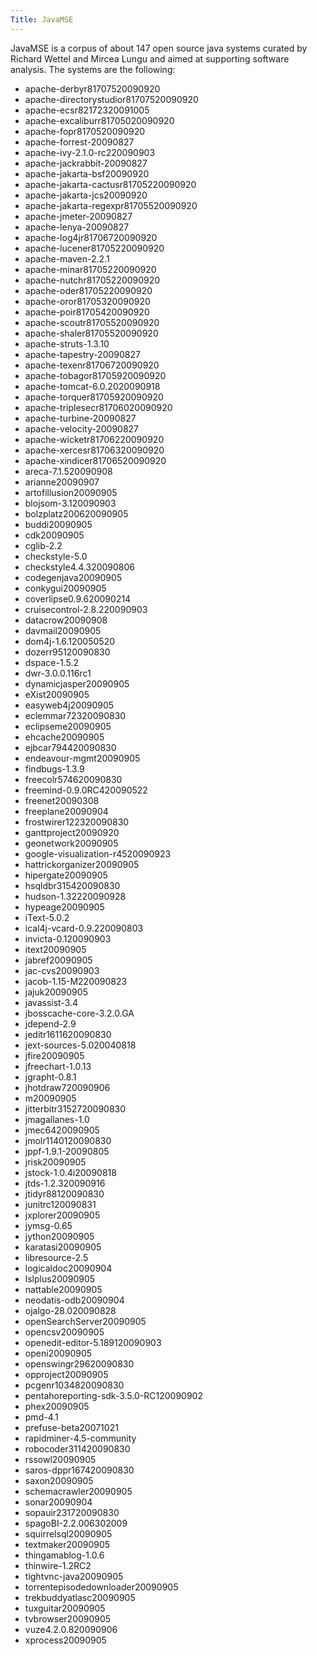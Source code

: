 ```yaml
---
Title: JavaMSE
---
```


JavaMSE is a corpus of about 147 open source java systems curated by Richard Wettel and Mircea Lungu and aimed at supporting software analysis. The systems are the following: 


- apache-derbyr81707520090920
- apache-directorystudior81707520090920
- apache-ecsr82172320091005
- apache-excaliburr81705020090920
- apache-fopr8170520090920
- apache-forrest-20090827
- apache-ivy-2.1.0-rc220090903
- apache-jackrabbit-20090827
- apache-jakarta-bsf20090920
- apache-jakarta-cactusr81705220090920
- apache-jakarta-jcs20090920
- apache-jakarta-regexpr81705520090920
- apache-jmeter-20090827
- apache-lenya-20090827
- apache-log4jr81706720090920
- apache-lucener81705220090920
- apache-maven-2.2.1
- apache-minar81705220090920
- apache-nutchr81705220090920
- apache-oder81705220090920
- apache-oror81705320090920
- apache-poir81705420090920
- apache-scoutr81705520090920
- apache-shaler81705520090920
- apache-struts-1.3.10
- apache-tapestry-20090827
- apache-texenr81706720090920
- apache-tobagor81705920090920
- apache-tomcat-6.0.2020090918
- apache-torquer81705920090920
- apache-triplesecr81706020090920
- apache-turbine-20090827
- apache-velocity-20090827
- apache-wicketr81706220090920
- apache-xercesr81706320090920
- apache-xindicer81706520090920
- areca-7.1.520090908
- arianne20090907
- artofillusion20090905
- blojsom-3.120090903
- bolzplatz200620090905
- buddi20090905
- cdk20090905
- cglib-2.2
- checkstyle-5.0
- checkstyle4.4.320090806
- codegenjava20090905
- conkygui20090905
- coverlipse0.9.620090214
- cruisecontrol-2.8.220090903
- datacrow20090908
- davmail20090905
- dom4j-1.6.120050520
- dozerr95120090830
- dspace-1.5.2
- dwr-3.0.0.116rc1
- dynamicjasper20090905
- eXist20090905
- easyweb4j20090905
- eclemmar72320090830
- eclipseme20090905
- ehcache20090905
- ejbcar794420090830
- endeavour-mgmt20090905
- findbugs-1.3.9
- freecolr574620090830
- freemind-0.9.0RC420090522
- freenet20090308
- freeplane20090904
- frostwirer122320090830
- ganttproject20090920
- geonetwork20090905
- google-visualization-r4520090923
- hattrickorganizer20090905
- hipergate20090905
- hsqldbr315420090830
- hudson-1.32220090928
- hypeage20090905
- iText-5.0.2
- ical4j-vcard-0.9.220090803
- invicta-0.120090903
- itext20090905
- jabref20090905
- jac-cvs20090903
- jacob-1.15-M220090823
- jajuk20090905
- javassist-3.4
- jbosscache-core-3.2.0.GA
- jdepend-2.9
- jeditr1611620090830
- jext-sources-5.020040818
- jfire20090905
- jfreechart-1.0.13
- jgrapht-0.8.1
- jhotdraw720090906
- m20090905
- jitterbitr3152720090830
- jmagallanes-1.0
- jmec6420090905
- jmolr1140120090830
- jppf-1.9.1-20090805
- jrisk20090905
- jstock-1.0.4i20090818
- jtds-1.2.320090916
- jtidyr88120090830
- junitrc120090831
- jxplorer20090905
- jymsg-0.65
- jython20090905
- karatasi20090905
- libresource-2.5
- logicaldoc20090904
- lslplus20090905
- nattable20090905
- neodatis-odb20090904
- ojalgo-28.020090828
- openSearchServer20090905
- opencsv20090905
- openedit-editor-5.189120090903
- openi20090905
- openswingr29620090830
- opproject20090905
- pcgenr1034820090830
- pentahoreporting-sdk-3.5.0-RC120090902
- phex20090905
- pmd-4.1
- prefuse-beta20071021
- rapidminer-4.5-community
- robocoder311420090830
- rssowl20090905
- saros-dppr167420090830
- saxon20090905
- schemacrawler20090905
- sonar20090904
- sopauir231720090830
- spagoBI-2.2.006302009
- squirrelsql20090905
- textmaker20090905
- thingamablog-1.0.6
- thinwire-1.2RC2
- tightvnc-java20090905
- torrentepisodedownloader20090905
- trekbuddyatlasc20090905
- tuxguitar20090905
- tvbrowser20090905
- vuze4.2.0.820090906
- xprocess20090905
